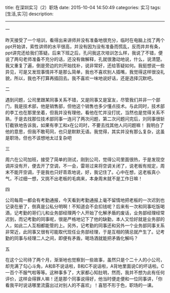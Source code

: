title:   在深圳实习（2）职场
date: 2015-10-04 14:50:49 
categories: 实习
tags: [生活,实习] 
description: 

---



一

昨天接受了一个培训，看得出来讲师并没有准备地很充分，临时在电脑上找了两个ppt开始讲，索性讲师的水平很高，并没有因为没有准备而慌乱，反而井井有条，ppt讲完还给我们答疑。后来下班之后，孔问我这次培训怎么样，我说了不错，便说了两句老师准备不充分的话，还没有做解释，孔就很激动地说，什么，说清楚。我又重复了遍，倒是旁边的刘开始找补，说非常好，还给答疑如何。我挺想说一些异见，可是又发现事情并不是那么简单，我也不喜欢别人插嘴，我觉得这样很没礼貌，所以，我也不打算再插回去。我不喜欢一味地说好话，还是选择沉默吧。

二

遇到问题，公司里跟某同事关系不错，又是同事又是室友，尽管我们并非一个部门，我是技术部，他是销售部，但他这个销售也多少懂点技术。与此同时，技术部的李工也在那里坐着，但我并没有理他，看他在忙并没打扰，当然也是觉得关系不熟，于是去找那位技术部同事一连问了两次问题，第二次问题问完后，刘同事很斩钉截铁地告诉我，如果有李工和x在公司时，不要去找其他人问问题嘛！ 我明白了他的意思，但我不敢苟同，也只是默默无语。我觉得，其实并没有那么复杂，这虽是职场，但也不该想地太过复杂吧


三

周六在公司加班，接受了简单的测试，刚到公司，觉得公司里面很热，于是发现空调并没有开，便去开了空调，不一会，雷哥过来将空调关闭了，说老板有规定，周末不能开空调，于是我也只好乖乖地说，好，我记住了。心中在想，这老板真小气，不过细一想，又挑不出老板的毛病来，本身周末就不是工作日嘛！

四

公司每周一都会有考勤通报，今天看到考勤通报上毫不留情地把老板的一次迟到也记录在册了，倒真是公私分明啊！不知道会不会扣钱呢？后来有一次和同事吃饭喝酒，记考勤的哥们儿和业务部经理两个人开始了化解矛盾的废话，业务部经理经常迟到，而记考勤的同事呢，很是严格地记下了他的缺勤，本人又恰好就是业务部的人，如此二人互相都能管的上。另外，记考勤的同事还和另外一个业务部同事关系非常近，此同事又很有可能取代现任业务部经理，于是互相的猜忌就产生了。记考勤的同事与经理二人之间，即便有矛盾，喝场酒就能把矛盾化解吗？

五

在这个公司待了两个月，渐渐地也觉察到一些故事，虽然只是个二十人的小公司，却充满了勾心斗角，A和B不说话啦，B和C不说话啦，A背地里面说C的坏话啦。C一百个不服气啦等等。这种事多了，大家都心知肚明，然而，我并不想为此有任何评价，这样会得罪人嘛！还是那个同事说得好，他当时便走便和一位同事讲，「你看我平时说话哪里流露出过对别人的不喜欢」！喜怒不形于色，职场的一课。
